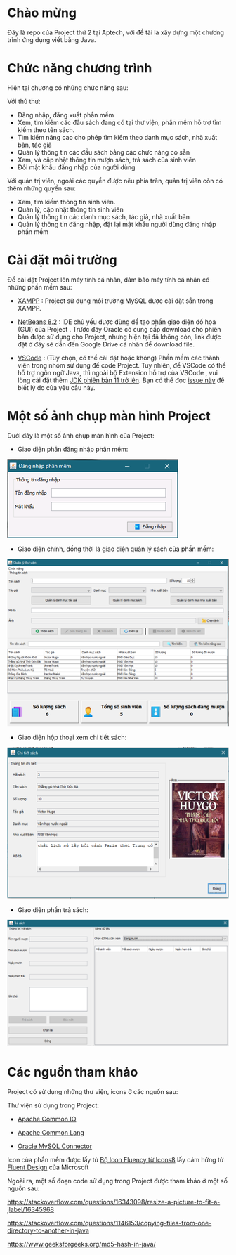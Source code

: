 # Chào mừng
Đây là repo của Project thứ 2 tại Aptech, với đề tài là xây dựng một chương trình ứng dụng viết bằng Java.


# Chức năng chương trình
Hiện tại chương có những chức năng sau:

Với thủ thư:
 
 - Đăng nhập, đăng xuất phần mềm
 - Xem, tìm kiếm các đầu sách đang có tại thư viện, phần mềm hỗ trợ tìm kiếm theo tên sách.
 - Tìm kiếm nâng cao cho phép tìm kiếm theo danh mục sách, nhà xuất bản, tác giả
 - Quản lý thông tin các đầu sách bằng các chức năng có sẵn
 - Xem, và cập nhật thông tin mượn sách, trả sách của sinh viên
 - Đổi mật khẩu đăng nhập của người dùng

 Với quản trị viên, ngoài các quyền được nêu phía trên, quản trị viên còn có thêm những quyền sau:

 - Xem, tìm kiếm thông tin sinh viên.
 - Quản lý, cập nhật thông tin sinh viên
 - Quản lý thông tin các danh mục sách, tác giả, nhà xuất bản
 - Quản lý thông tin đăng nhập, đặt lại mật khẩu người dùng đăng nhập phần mềm

 # Cài đặt môi trường

 Để cài đặt Project lên máy tính cá nhân, đảm bảo máy tính cá nhân có những phần mềm sau:

 - [XAMPP](https://www.apachefriends.org/index.html) : Project sử dụng môi trường MySQL được cài đặt sẵn trong XAMPP.

 - [NetBeans 8.2](https://drive.google.com/file/d/1ROjHav5eodUgaglLg3WmGCdT8ohpCRJL/view?usp=sharing) : IDE chủ yếu được dùng để tạo phần giao diện đồ họa (GUI) của Project . Trước đây Oracle có cung cấp download cho phiên bản được sử dụng cho Project, nhưng hiện tại đã không còn, link được đặt ở đây sẽ dẫn đến Google Drive cá nhân để download file.

 - [VSCode](https://code.visualstudio.com/) : (Tùy chọn, có thể cài đặt hoặc không) Phần mềm các thành viên trong nhóm sử dụng để code Project. Tuy nhiên, để VSCode có thể hỗ trợ ngôn ngữ Java, thì ngoài bộ Extension hỗ trợ của VSCode , vui lòng cài đặt thêm [JDK phiên bản 11 trở lên](https://adoptium.net/). Bạn có thể đọc [issue này](https://github.com/redhat-developer/vscode-java/wiki/JDK-Requirements#setting-the-jdk) để biết lý do của yêu cầu này.

# Một số ảnh chụp màn hình Project

Dưới đây là một số ảnh chụp màn hình của Project:

 - Giao diện phần đăng nhập phần mềm:

![Màn hình đăng nhập](image\githubthumbnail\signin.png)

- Giao diện chính, đồng thời là giao diện quản lý sách của phần mềm:

![Giao diện chính](image\githubthumbnail\maingui.png)

- Giao diện hộp thoại xem chi tiết sách:

![Xem chi tiết](image\githubthumbnail\bookdetails.png)

- Giao diện phần trả sách:

![Trả sách](image\githubthumbnail\returnbooks.png)

# Các nguồn tham khảo

Project có sử dụng những thư viện, icons ở các nguồn sau:

Thư viện sử dụng trong Project:

 - [Apache Common IO](https://commons.apache.org/proper/commons-io/download_io.cgi)

 - [Apache Common Lang](https://commons.apache.org/proper/commons-lang/)

 - [Oracle MySQL Connector](https://mvnrepository.com/artifact/mysql/mysql-connector-java/8.0.27)

Icon của phần mềm được lấy từ [Bộ Icon Fluency từ Icons8](https://icons8.com/icons/fluency) lấy cảm hứng từ [Fluent Design](https://www.microsoft.com/design/fluent/#/) của Microsoft

Ngoài ra, một số đoạn code sử dụng trong Project được tham khảo ở một số nguồn sau:

https://stackoverflow.com/questions/16343098/resize-a-picture-to-fit-a-jlabel/16345968

https://stackoverflow.com/questions/1146153/copying-files-from-one-directory-to-another-in-java

https://www.geeksforgeeks.org/md5-hash-in-java/